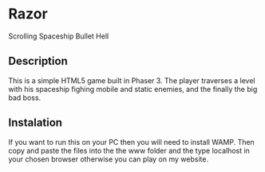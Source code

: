 # Razor
Scrolling Spaceship Bullet Hell

## Description
This is a simple HTML5 game built in Phaser 3. The player traverses a level with his spaceship fighing mobile and static enemies, and the finally the big bad boss.

## Instalation
If you want to run this on your PC then you will need to install WAMP. Then copy and paste the files into the the www folder and the type localhost in your chosen browser otherwise you can play on my website.
